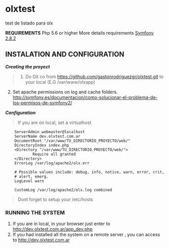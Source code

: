 # olxtest
test de listado para olx


**REQUIREMENTS**
Php 5.6 or higher
More details requirements [Symfony 2.8.2](http://symfony.com/doc/current/book/installation.html)

## INSTALATION AND CONFIGURATION
_**Creating the proyect**_
> 1. Do Git co from https://github.com/gastonrodriguezgr/olxtest.git to your local (E.G /var/www/olxapp)
2. Set apache permissions on log and cache folders. http://symfony.es/documentacion/como-solucionar-el-problema-de-los-permisos-de-symfony2/

_**Configuration**_
> If you are on local, set a virtualhost
	
        ServerAdmin webmaster@localhost
        ServerName dev.olxtest.com.ar
        DocumentRoot "/var/www/TU_DIRECTORIO_PROYECTO/web/"
        DirectoryIndex index.php
        <Directory "/var/www/TU_DIRECTORIO_PROYECTO/web/">
                Require all granted
        </Directory>
        ErrorLog /var/log/apache2/olx.err

        # Possible values include: debug, info, notice, warn, error, crit,
        # alert, emerg.
        LogLevel warn

        CustomLog /var/log/apache2/olx.log combined
	

> Dont forget to setup your /etc/hosts

### RUNNING THE SYSTEM
1. If you are in local, in your browser just enter to http://dev.olxtest.com.ar/app_dev.php
2. If you had installed all the system on a remote server , you can access to http://dev.olxtest.com.ar
